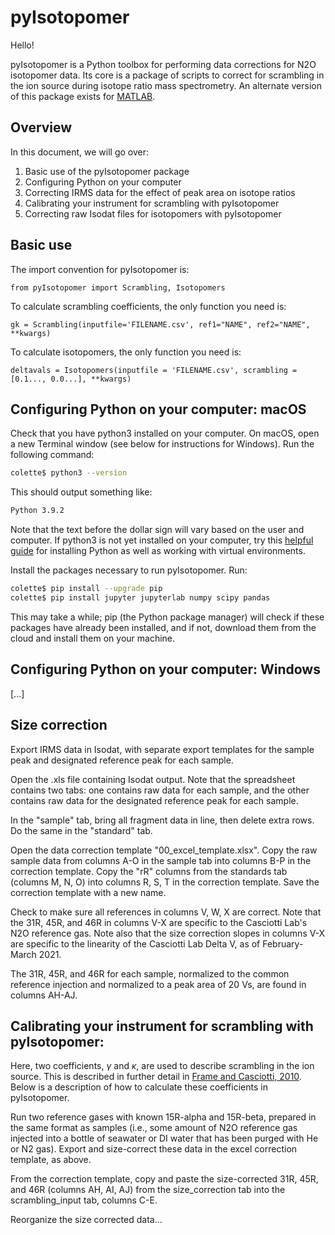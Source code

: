 # pyIsotopomer

Hello!

pyIsotopomer is a Python toolbox for performing data corrections for N2O isotopomer data. Its core is a package of scripts to correct for scrambling in the ion source during isotope ratio mass spectrometry. An alternate version of this package exists for [MATLAB](https://link-to-MATLAB-README.md).

## Overview

In this document, we will go over:

1. Basic use of the pyIsotopomer package
2. Configuring Python on your computer
3. Correcting IRMS data for the effect of peak area on isotope ratios
4. Calibrating your instrument for scrambling with pyIsotopomer
5. Correcting raw Isodat files for isotopomers with pyIsotopomer

## Basic use

The import convention for pyIsotopomer is:

```
from pyIsotopomer import Scrambling, Isotopomers
```

To calculate scrambling coefficients, the only function you need is:

```
gk = Scrambling(inputfile='FILENAME.csv', ref1="NAME", ref2="NAME", **kwargs)
```

To calculate isotopomers, the only function you need is:

```
deltavals = Isotopomers(inputfile = 'FILENAME.csv', scrambling = [0.1..., 0.0...], **kwargs)
```

## Configuring Python on your computer: macOS

Check that you have python3 installed on your computer. On macOS, open a new Terminal window (see below for instructions for Windows). Run the following command:

```bash
colette$ python3 --version
```

This should output something like:

```bash
Python 3.9.2
```

Note that the text before the dollar sign will vary based on the user and computer. If python3 is not yet installed on your computer, try this [helpful guide](https://github.com/stanfordpython/python-handouts/blob/master/installing-python-macos.md) for installing Python as well as working with virtual environments.

Install the packages necessary to run pyIsotopomer. Run:

```bash
colette$ pip install --upgrade pip
colette$ pip install jupyter jupyterlab numpy scipy pandas
```

This may take a while; pip (the Python package manager) will check if these packages have already been installed, and if not, download them from the cloud and install them on your machine.

## Configuring Python on your computer: Windows

[...]

## Size correction

Export IRMS data in Isodat, with separate export templates for the sample peak and designated reference peak for each sample.

Open the .xls file containing Isodat output. Note that the spreadsheet contains two tabs: one contains raw data for each sample, and the other contains raw data for the designated reference peak for each sample.

In the "sample" tab, bring all fragment data in line, then delete extra rows. Do the same in the "standard" tab.

Open the data correction template "00_excel_template.xlsx". Copy the raw sample data from columns A-O in the sample tab into columns B-P in the correction template. Copy the "rR" columns from the standards tab (columns M, N, O) into columns R, S, T in the correction template. Save the correction template with a new name.

Check to make sure all references in columns V, W, X are correct. Note that the 31R, 45R, and 46R in columns V-X are specific to the Casciotti Lab's N2O reference gas. Note also that the size correction slopes in columns V-X are specific to the linearity of the Casciotti Lab Delta V, as of February-March 2021.

The 31R, 45R, and 46R for each sample, normalized to the common reference injection and normalized to a peak area of 20 Vs, are found in columns AH-AJ.

## Calibrating your instrument for scrambling with pyIsotopomer:

Here, two coefficients, $\gamma$ and $\kappa$, are used to describe scrambling in the ion source. This is described in further detail in [Frame and Casciotti, 2010](https://www.biogeosciences.net/7/2695/2010/). Below is a description of how to calculate these coefficients in pyIsotopomer.

Run two reference gases with known 15R-alpha and 15R-beta, prepared in the same format as samples (i.e., some amount of N2O reference gas injected into a bottle of seawater or DI water that has been purged with He or N2 gas). Export and size-correct these data in the excel correction template, as above.

From the correction template, copy and paste the size-corrected 31R, 45R, and 46R (columns AH, AI, AJ) from the size_correction tab into the scrambling_input tab, columns C-E. 

Reorganize the size corrected data...
